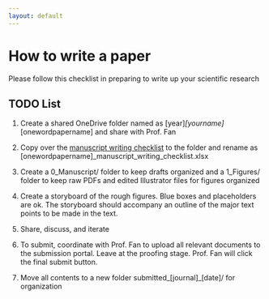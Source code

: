 ```yaml
---
layout: default
---
```


# How to write a paper

Please follow this checklist in preparing to write up your scientific research

## TODO List

1. Create a shared OneDrive folder named as [year]_[yourname]_[onewordpapername] and share with Prof. Fan

2. Copy over the [manuscript writing checklist](/assets/docs/Manuscript_Writing_Checklist.xlsx) to the folder and rename as [onewordpapername]_manuscript_writing_checklist.xlsx

3. Create a 0_Manuscript/ folder to keep drafts organized and a 1_Figures/ folder to keep raw PDFs and edited Illustrator files for figures organized

4. Create a storyboard of the rough figures. Blue boxes and placeholders are ok. The storyboard should accompany an outline of the major text points to be made in the text.

5. Share, discuss, and iterate

6. To submit, coordinate with Prof. Fan to upload all relevant documents to the submission portal. Leave at the proofing stage. Prof. Fan will click the final submit button.

7. Move all contents to a new folder submitted_[journal]_[date]/ for organization
